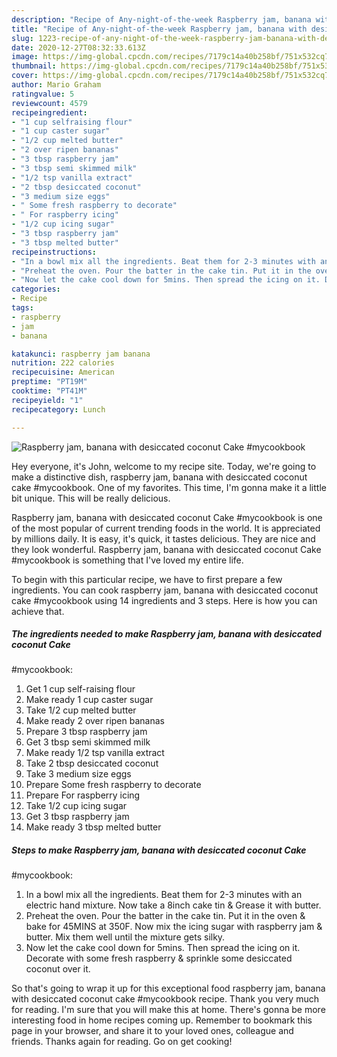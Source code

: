 ```yaml
---
description: "Recipe of Any-night-of-the-week Raspberry jam, banana with desiccated coconut Cake #mycookbook"
title: "Recipe of Any-night-of-the-week Raspberry jam, banana with desiccated coconut Cake #mycookbook"
slug: 1223-recipe-of-any-night-of-the-week-raspberry-jam-banana-with-desiccated-coconut-cake-mycookbook
date: 2020-12-27T08:32:33.613Z
image: https://img-global.cpcdn.com/recipes/7179c14a40b258bf/751x532cq70/raspberry-jam-banana-with-desiccated-coconut-cake-mycookbook-recipe-main-photo.jpg
thumbnail: https://img-global.cpcdn.com/recipes/7179c14a40b258bf/751x532cq70/raspberry-jam-banana-with-desiccated-coconut-cake-mycookbook-recipe-main-photo.jpg
cover: https://img-global.cpcdn.com/recipes/7179c14a40b258bf/751x532cq70/raspberry-jam-banana-with-desiccated-coconut-cake-mycookbook-recipe-main-photo.jpg
author: Mario Graham
ratingvalue: 5
reviewcount: 4579
recipeingredient:
- "1 cup selfraising flour"
- "1 cup caster sugar"
- "1/2 cup melted butter"
- "2 over ripen bananas"
- "3 tbsp raspberry jam"
- "3 tbsp semi skimmed milk"
- "1/2 tsp vanilla extract"
- "2 tbsp desiccated coconut"
- "3 medium size eggs"
- " Some fresh raspberry to decorate"
- " For raspberry icing"
- "1/2 cup icing sugar"
- "3 tbsp raspberry jam"
- "3 tbsp melted butter"
recipeinstructions:
- "In a bowl mix all the ingredients. Beat them for 2-3 minutes with an electric hand mixture. Now take a 8inch cake tin &amp; Grease it with butter."
- "Preheat the oven. Pour the batter in the cake tin. Put it in the oven &amp; bake for 45MINS at 350F. Now mix the icing sugar with raspberry jam &amp; butter. Mix them well until the mixture gets silky."
- "Now let the cake cool down for 5mins. Then spread the icing on it. Decorate with some fresh raspberry &amp; sprinkle some desiccated coconut over it."
categories:
- Recipe
tags:
- raspberry
- jam
- banana

katakunci: raspberry jam banana 
nutrition: 222 calories
recipecuisine: American
preptime: "PT19M"
cooktime: "PT41M"
recipeyield: "1"
recipecategory: Lunch

---
```



![Raspberry jam, banana with desiccated coconut Cake
#mycookbook](https://img-global.cpcdn.com/recipes/7179c14a40b258bf/751x532cq70/raspberry-jam-banana-with-desiccated-coconut-cake-mycookbook-recipe-main-photo.jpg)

Hey everyone, it's John, welcome to my recipe site. Today, we're going to make a distinctive dish, raspberry jam, banana with desiccated coconut cake
#mycookbook. One of my favorites. This time, I'm gonna make it a little bit unique. This will be really delicious.



Raspberry jam, banana with desiccated coconut Cake
#mycookbook is one of the most popular of current trending foods in the world. It is appreciated by millions daily. It is easy, it's quick, it tastes delicious. They are nice and they look wonderful. Raspberry jam, banana with desiccated coconut Cake
#mycookbook is something that I've loved my entire life.


To begin with this particular recipe, we have to first prepare a few ingredients. You can cook raspberry jam, banana with desiccated coconut cake
#mycookbook using 14 ingredients and 3 steps. Here is how you can achieve that.

<!--inarticleads1-->

##### The ingredients needed to make Raspberry jam, banana with desiccated coconut Cake
#mycookbook:

1. Get 1 cup self-raising flour
1. Make ready 1 cup caster sugar
1. Take 1/2 cup melted butter
1. Make ready 2 over ripen bananas
1. Prepare 3 tbsp raspberry jam
1. Get 3 tbsp semi skimmed milk
1. Make ready 1/2 tsp vanilla extract
1. Take 2 tbsp desiccated coconut
1. Take 3 medium size eggs
1. Prepare  Some fresh raspberry to decorate
1. Prepare  For raspberry icing
1. Take 1/2 cup icing sugar
1. Get 3 tbsp raspberry jam
1. Make ready 3 tbsp melted butter




<!--inarticleads2-->

##### Steps to make Raspberry jam, banana with desiccated coconut Cake
#mycookbook:

1. In a bowl mix all the ingredients. Beat them for 2-3 minutes with an electric hand mixture. Now take a 8inch cake tin &amp; Grease it with butter.
1. Preheat the oven. Pour the batter in the cake tin. Put it in the oven &amp; bake for 45MINS at 350F. Now mix the icing sugar with raspberry jam &amp; butter. Mix them well until the mixture gets silky.
1. Now let the cake cool down for 5mins. Then spread the icing on it. Decorate with some fresh raspberry &amp; sprinkle some desiccated coconut over it.




So that's going to wrap it up for this exceptional food raspberry jam, banana with desiccated coconut cake
#mycookbook recipe. Thank you very much for reading. I'm sure that you will make this at home. There's gonna be more interesting food in home recipes coming up. Remember to bookmark this page in your browser, and share it to your loved ones, colleague and friends. Thanks again for reading. Go on get cooking!
